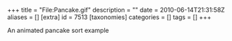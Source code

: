 +++
title = "File:Pancake.gif"
description = ""
date = 2010-06-14T21:31:58Z
aliases = []
[extra]
id = 7513
[taxonomies]
categories = []
tags = []
+++

An animated pancake sort example
